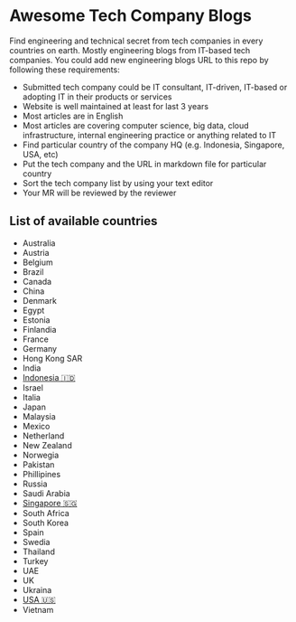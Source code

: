 # Awesome Tech Company Blogs

Find engineering and technical secret from tech companies in every countries on earth. Mostly engineering blogs from IT-based tech companies. You could add new engineering blogs URL to this repo by following these requirements:

* Submitted tech company could be IT consultant, IT-driven, IT-based or adopting IT in their products or services
* Website is well maintained at least for last 3 years
* Most articles are in English
* Most articles are covering computer science, big data, cloud infrastructure, internal engineering practice or anything related to IT
* Find particular country of the company HQ (e.g. Indonesia, Singapore, USA, etc)
* Put the tech company and the URL in markdown file for particular country
* Sort the tech company list by using your text editor
* Your MR will be reviewed by the reviewer

## List of available countries

* Australia
* Austria
* Belgium
* Brazil
* Canada
* China
* Denmark
* Egypt
* Estonia
* Finlandia
* France
* Germany
* Hong Kong SAR
* India
* [Indonesia 🇮🇩](dir/indonesia.md)
* Israel
* Italia
* Japan
* Malaysia
* Mexico
* Netherland
* New Zealand
* Norwegia
* Pakistan
* Phillipines
* Russia
* Saudi Arabia
* [Singapore 🇸🇬](dir/singapore.md)
* South Africa
* South Korea
* Spain
* Swedia
* Thailand
* Turkey
* UAE
* UK
* Ukraina
* [USA 🇺🇸](dir/usa.md)
* Vietnam